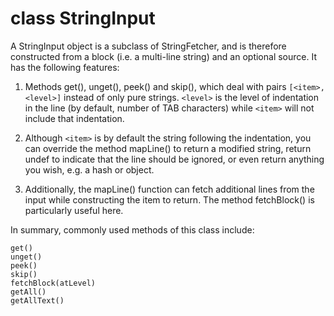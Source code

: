class StringInput
=================

A StringInput object is a subclass of StringFetcher, and is therefore
constructed from a block (i.e. a multi-line string) and an optional source.
It has the following features:

1. Methods get(), unget(), peek() and skip(), which deal with
	pairs `[<item>, <level>]` instead of only pure strings. `<level>` is the
	level of indentation in the line (by default, number of TAB characters)
	while `<item>` will not include that indentation.

2. Although `<item>` is by default the string following the indentation,
	you can override the method mapLine() to return a modified string,
	return undef to indicate that the line should be ignored, or even
	return anything you wish, e.g. a hash or object.

3. Additionally, the mapLine() function can fetch additional lines from
	the input while constructing the item to return. The method fetchBlock()
	is particularly useful here.

In summary, commonly used methods of this class include:

	get()
	unget()
	peek()
	skip()
	fetchBlock(atLevel)
	getAll()
	getAllText()
